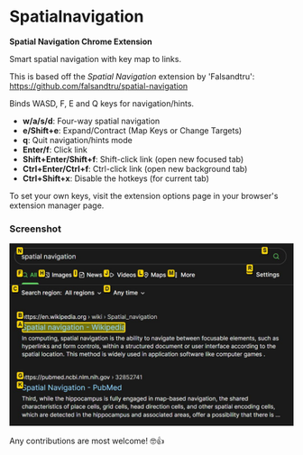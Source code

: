 # Spatialnavigation

__Spatial Navigation Chrome Extension__

Smart spatial navigation with key map to links.

This is based off the *Spatial Navigation* extension by 'Falsandtru':\
https://github.com/falsandtru/spatial-navigation

Binds WASD, F, E and Q keys for navigation/hints.

* __w/a/s/d__: Four-way spatial navigation
* __e/Shift+e__: Expand/Contract (Map Keys or Change Targets)
* __q__: Quit navigation/hints mode
* __Enter/f__: Click link
* __Shift+Enter/Shift+f__: Shift-click link (open new focused tab)
* __Ctrl+Enter/Ctrl+f__: Ctrl-click link (open new background tab)
* __Ctrl+Shift+x__: Disable the hotkeys (for current tab)

To set your own keys, visit the extension options page in your browser's extension manager page.

### Screenshot

![Screenshot of extension in use](https://raw.githubusercontent.com/Pathduck/spatialnavigation/main/img/screenshot.jpg "Screenshot of extension in use")

Any contributions are most welcome! 🤓👍
